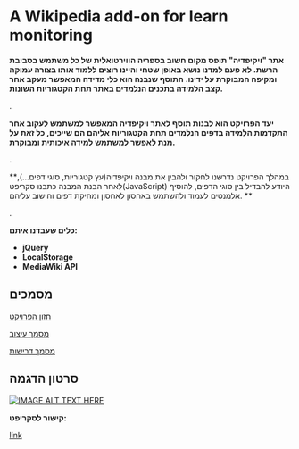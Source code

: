 # A Wikipedia add-on for learn monitoring

**אתר "ויקיפדיה" תופס מקום חשוב בספריה הווירטואלית של כל משתמש בסביבת הרשת. לא פעם למדנו נושא באופן שטחי והיינו רוצים ללמוד אותו בצורה עמוקה ומקיפה המבוקרת על ידינו. התוסף שנבנה הוא כלי מדידה המאפשר מעקב אחר קצב הלמידה בתכנים הנלמדים באתר תחת הקטגוריות השונות.**

.

**יעד הפרויקט הוא לבנות תוסף לאתר ויקיפדיה המאפשר למשתמש לעקוב אחר התקדמות הלמידה בדפים הנלמדים תחת הקטגוריות אליהם הם שייכים, כל זאת על מנת לאפשר למשתמש למידה איכותית ומבוקרת.**

.

**במהלך הפרויקט נדרשנו לחקור ולהבין את מבנה ויקיפדיה(עץ קטגוריות, סוגי דפים...), לאחר הבנת המבנה כתבנו סקריפט(JavaScript) היודע להבדיל בין סוגי הדפים, להוסיף אלמנטים לעמוד ולהשתמש באחסון לאחסון ומחיקת דפים וחישוב עליהם. **

.

**כלים שעבדנו איתם:**
- **jQuery**
- **LocalStorage**
- **MediaWiki API**

## מסמכים

[חזון הפרויקט](ProjectVision.pdf)


[מסמך עיצוב](DesignDescription.pdf)


[מסמך דרישות](RequirmentsDocument.pdf)





## סרטון הדגמה
[![IMAGE ALT TEXT HERE](https://img.youtube.com/vi/P8sFyWh1d3g/0.jpg)](https://www.youtube.com/watch?v=P8sFyWh1d3g)


**קישור לסקריפט:**

[link](https://he.wikipedia.org/wiki/%D7%9E%D7%A9%D7%AA%D7%9E%D7%A9:Yaproj6/%D7%9E%D7%A2%D7%A7%D7%91-%D7%9C%D7%9E%D7%99%D7%93%D7%94.js)
